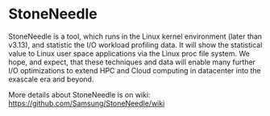 # StoneNeedle


StoneNeedle is a tool, which runs in the Linux kernel environment (later than v3.13), and statistic the I/O workload profiling data. It will show the statistical value to Linux user space applications via the Linux proc file system. We hope, and expect, that these techniques and data will enable many further I/O optimizations to extend HPC and Cloud computing in datacenter into the exascale era and beyond.

More details about StoneNeedle is on wiki: https://github.com/Samsung/StoneNeedle/wiki
